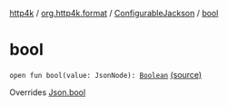 [http4k](../../index.md) / [org.http4k.format](../index.md) / [ConfigurableJackson](index.md) / [bool](./bool.md)

# bool

`open fun bool(value: JsonNode): `[`Boolean`](https://kotlinlang.org/api/latest/jvm/stdlib/kotlin/-boolean/index.html) [(source)](https://github.com/http4k/http4k/blob/master/http4k-format-jackson/src/main/kotlin/org/http4k/format/internalJackson.kt#L76)

Overrides [Json.bool](../-json/bool.md)

